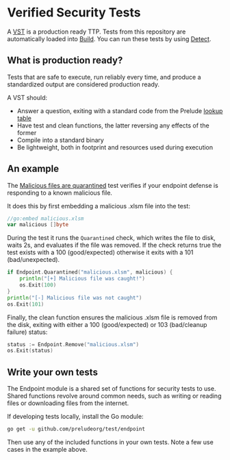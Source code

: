 # Verified Security Tests

A [VST](https://docs.prelude.org/docs/tests) is a production ready TTP. Tests from this repository are automatically loaded into [Build](https://build.preludesecurity.com). You can run these tests by using [Detect](https://docs.prelude.org/docs/detect-getting-started).

## What is production ready?

Tests that are safe to execute, run reliably every time, and produce a standardized output are considered production ready.

A VST should:
- Answer a question, exiting with a standard code from the Prelude [lookup table](https://docs.prelude.org/docs/tests#results)
- Have test and clean functions, the latter reversing any effects of the former
- Compile into a standard binary
- Be lightweight, both in footprint and resources used during execution 

## An example

The [Malicious files are quarantined](https://github.com/preludeorg/test/blob/master/tests/b74ad239-2ddd-4b1e-b608-8397a43c7c54/b74ad239-2ddd-4b1e-b608-8397a43c7c54.go) test verifies if your endpoint defense is responding to a known malicious file. 

It does this by first embedding a malicious .xlsm file into the test:
```go
//go:embed malicious.xlsm
var malicious []byte
```

During the test it runs the ``Quarantined`` check, which writes the file to disk, waits 2s, and evaluates if the file was removed. If the check returns true the test exists with a 100 (good/expected) otherwise it exits with a 101 (bad/unexpected).
```go
if Endpoint.Quarantined("malicious.xlsm", malicious) {
	println("[+] Malicious file was caught!")
	os.Exit(100)
}
println("[-] Malicious file was not caught")
os.Exit(101)
```

Finally, the clean function ensures the malicious .xlsm file is removed from the disk, exiting with either a 100 (good/expected) or 103 (bad/cleanup failure) status:
```go
status := Endpoint.Remove("malicious.xlsm")
os.Exit(status)
```

## Write your own tests

The Endpoint module is a shared set of functions for security tests to use. Shared functions revolve around common needs, such as writing or reading files or downloading files from the internet.

If developing tests locally, install the Go module:
```bash
go get -u github.com/preludeorg/test/endpoint
```

Then use any of the included functions in your own tests. Note a few use cases in the example above.
